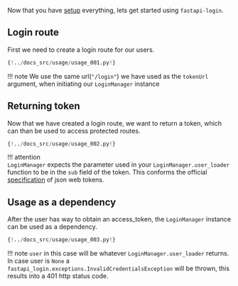 Now that you have [setup](setup.md) everything, lets get started using 
``fastapi-login``.

## Login route
First we need to create a login route for our users.
````python
{!../docs_src/usage/usage_001.py!}
````

!!! note
    We use the same url(``"/login"``) we have used as the ``tokenUrl`` argument,
    when initiating our ``LoginManager`` instance

## Returning token
Now that we have created a login route, we want to return a token, which can than
be used to access protected routes.
````python hl_lines="13 14 15 16"
{!../docs_src/usage/usage_002.py!}
````

!!! attention    
    ``LoginManager`` expects the parameter used in your ``LoginManager.user_loader``
    function to be in the ``sub`` field of the token. This conforms the official
    [specification](https://tools.ietf.org/html/rfc7519#page-9) of json web tokens.

## Usage as a dependency
After the user has way to obtain an access_token, the ``LoginManager`` instance
can be used as a dependency.
````python hl_lines="2"
{!../docs_src/usage/usage_003.py!}
````

!!! note 
    ``user`` in this case will be whatever ``LoginManager.user_loader`` returns.
    In case user is ``None`` a ``fastapi_login.exceptions.InvalidCredentialsException``
    will be thrown, this results into a 401 http status code.
